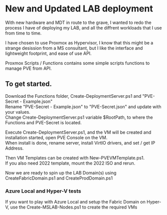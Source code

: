 # New and Updated LAB deployment  
With new hardware and MDT in route to the grave, I wanted to redo the process I have of deploying my LAB, and all the diffrent workloads that I use from time to time.  
  
I have chosen to use Proxmox as Hypervisor, I know that this might be a strange desission from a MS consultant, but I like the interface and lightweight footprint, and ease of use API.  
  
Proxmox Scripts / Functions contains some simple scripts functions to manage PVE from API.  
  
  
## To get started.  
Download the Functions folder, Create-DeploymentServer.ps1 and "PVE-Secret - Example.json"  
Rename "PVE-Secret - Example.json" to "PVE-Secret.json" and update with your values.   
Change Create-DeploymentServer.ps1 variable $RootPath, to where the Functions and PVE-Secret is located.  
  
Execute Create-DeploymentServer.ps1, and the VM will be created and installation started, open PVE Console on the VM.  
When install is done, rename server, install VirtIO drivers, and set / get IP Address.  
  
  
Then VM Templates can be created with New-PVEVMTemplate.ps1.  
If you also need 2022 template, mount the 2022 ISO and rerun.  
  
Now we are ready to spin up the LAB Domain(s) using CreateFabricDomain.ps1 and CreateProdDomain.ps1  
  
  
### Azure Local and Hyper-V tests  
If you want to play with Azure Local and setup the Fabric Domain on Hyper-V, use the Create-MSLAB-Nodes.ps1 to create the required VMs  
